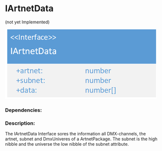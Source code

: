 # IArtnetData
(not yet Implemented)  

![IArtnetData](./assets/20180422_IArtnetData_v1.png)

### Dependencies:  

### Description:
The IArtnetData Interface sores the information all DMX-channels, the artnet, subnet and DmxUniveres of a ArtnetPackage. The subnet is the high nibble and the universe the low nibble of the subnet attribute.